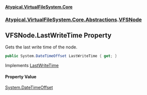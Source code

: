 #### [Atypical.VirtualFileSystem.Core](VirtualFileSystem.md 'VirtualFileSystem')
### [Atypical.VirtualFileSystem.Core.Abstractions](VirtualFileSystem.md#Atypical.VirtualFileSystem.Core.Abstractions 'Atypical.VirtualFileSystem.Core.Abstractions').[VFSNode](VFSNode.md 'Atypical.VirtualFileSystem.Core.Abstractions.VFSNode')

## VFSNode.LastWriteTime Property

Gets the last write time of the node.

```csharp
public System.DateTimeOffset LastWriteTime { get; }
```

Implements [LastWriteTime](IVirtualFileSystemNode.LastWriteTime.md 'Atypical.VirtualFileSystem.Core.Contracts.IVirtualFileSystemNode.LastWriteTime')

#### Property Value
[System.DateTimeOffset](https://docs.microsoft.com/en-us/dotnet/api/System.DateTimeOffset 'System.DateTimeOffset')